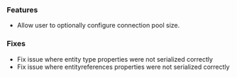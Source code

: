 ### Features
- Allow user to optionally configure connection pool size.

### Fixes
- Fix issue where entity type properties were not serialized correctly
- Fix issue where entityreferences properties were not serialized correctly